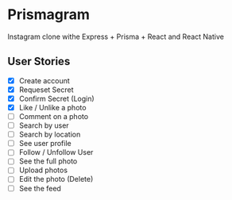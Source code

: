 # Prismagram

Instagram clone withe Express + Prisma + React and React Native

## User Stories

- [x] Create account
- [x] Requeset Secret
- [x] Confirm Secret (Login)
- [x] Like / Unlike a photo
- [ ] Comment on a photo
- [ ] Search by user
- [ ] Search by location
- [ ] See user profile
- [ ] Follow / Unfollow User
- [ ] See the full photo
- [ ] Upload photos
- [ ] Edit the photo (Delete)
- [ ] See the feed
